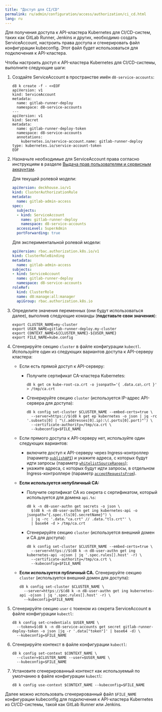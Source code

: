 ```yaml
---
title: "Доступ для CI/CD"
permalink: ru/admin/configuration/access/authorization/ci_cd.html
lang: ru
---
```


Для получения доступа к API-кластера Kubernetes для CI/CD-систем, таких как GitLab Runner, Jenkins и других, необходимо создать ServiceAccount, настроить права доступа и сгенерировать файл конфигурации kubeconfig. Этот файл будет использоваться для подключения к API-кластера.

Чтобы настроить доступ к API-кластера Kubernetes для CI/CD-системы, выполните следующие шаги:

1. Создайте ServiceAccount в пространстве имён `d8-service-accounts`:

   ```shell
   d8 k create -f - <<EOF
   apiVersion: v1
   kind: ServiceAccount
   metadata:
     name: gitlab-runner-deploy
     namespace: d8-service-accounts
   ---
   apiVersion: v1
   kind: Secret
   metadata:
     name: gitlab-runner-deploy-token
     namespace: d8-service-accounts
     annotations:
       kubernetes.io/service-account.name: gitlab-runner-deploy
   type: kubernetes.io/service-account-token
   EOF
   ```

1. Назначьте необходимые для ServiceAccount права согласно инструкциям в разделе [Выдача прав пользователям и сервисным аккаунтам](../authorization/granting.html).

   Для текущей ролевой модели:

   ```yaml
   apiVersion: deckhouse.io/v1
   kind: ClusterAuthorizationRule
   metadata:
     name: gitlab-admin-access
   spec:
     subjects:
     - kind: ServiceAccount
       name: gitlab-runner-deploy
       namespace: d8-service-accounts
     accessLevel: SuperAdmin
     portForwarding: true
   ```

   Для экспериментальной ролевой модели:

   ```yaml
   apiVersion: rbac.authorization.k8s.io/v1
   kind: ClusterRoleBinding
   metadata:
     name: gitlab-admin-access
   subjects:
   - kind: ServiceAccount
     name: gitlab-runner-deploy
     namespace: d8-service-accounts
   roleRef:
     kind: ClusterRole
     name: d8:manage:all:manager
     apiGroup: rbac.authorization.k8s.io
    ```

1. Определите значения переменных (они будут использоваться далее), выполнив следующие команды (**подставьте свои значения**):

   ```shell
   export CLUSTER_NAME=my-cluster
   export USER_NAME=gitlab-runner-deploy.my-cluster
   export CONTEXT_NAME=${CLUSTER_NAME}-${USER_NAME}
   export FILE_NAME=kube.config
   ```

1. Сгенерируйте секцию `cluster` в файле конфигурации `kubectl`. Используйте один из следующих вариантов доступа к API-серверу кластера:

   - Если есть прямой доступ к API-серверу:
     - Получите сертификат CA-кластера Kubernetes:

       ```shell
       d8 k get cm kube-root-ca.crt -o jsonpath='{ .data.ca\.crt }' > /tmp/ca.crt
       ```

     - Сгенерируйте секцию `cluster` (используется IP-адрес API-сервера для доступа):

       ```shell
       d8 k config set-cluster $CLUSTER_NAME --embed-certs=true \
         --server=https://$(d8 k get ep kubernetes -o json | jq -rc '.subsets[0] | "\(.addresses[0].ip):\(.ports[0].port)"') \
         --certificate-authority=/tmp/ca.crt \
         --kubeconfig=$FILE_NAME
       ```

   - Если прямого доступа к API-серверу нет, используйте один следующих вариантов:
     - включите доступ к API-серверу через Ingress-контроллер (параметр [`publishAPI`](/modules/user-authn/configuration.html#parameters-publishapi)) и укажите адреса, с которых будут идти запросы (параметр [`whitelistSourceRanges`](/modules/user-authn/configuration.html#parameters-publishapi-whitelistsourceranges));
     - укажите адреса, с которых будут идти запросы, в отдельном Ingress-контроллере (параметр [`acceptRequestsFrom`](/modules/ingress-nginx/cr.html#ingressnginxcontroller-v1-spec-acceptrequestsfrom)).

   - **Если используется непубличный CA:**

     - Получите сертификат CA из секрета с сертификатом, который используется для домена `api.%s`:

       ```shell
       d8 k -n d8-user-authn get secrets -o json \
         $(d8 k -n d8-user-authn get ing kubernetes-api -o jsonpath="{.spec.tls[0].secretName}") \
         | jq -rc '.data."ca.crt" // .data."tls.crt"' \
         | base64 -d > /tmp/ca.crt
       ```

     - Сгенерируйте секцию `cluster` (используется внешний домен и CA для доступа):

       ```shell
       d8 k config set-cluster $CLUSTER_NAME --embed-certs=true \
         --server=https://$(d8 k -n d8-user-authn get ing kubernetes-api -ojson | jq '.spec.rules[].host' -r) \
         --certificate-authority=/tmp/ca.crt \
         --kubeconfig=$FILE_NAME
       ```

   - **Если используется публичный CA.** Сгенерируйте секцию `cluster` (используется внешний домен для доступа):

     ```shell
     d8 k config set-cluster $CLUSTER_NAME \
       --server=https://$(d8 k -n d8-user-authn get ing kubernetes-api -ojson | jq '.spec.rules[].host' -r) \
       --kubeconfig=$FILE_NAME
     ```

1. Сгенерируйте секцию `user` с токеном из секрета ServiceAccount в файле конфигурации `kubectl`:

   ```shell
   d8 k config set-credentials $USER_NAME \
     --token=$(d8 k -n d8-service-accounts get secret gitlab-runner-deploy-token -o json |jq -r '.data["token"]' | base64 -d) \
     --kubeconfig=$FILE_NAME
   ```

1. Сгенерируйте контекст в файле конфигурации `kubectl`:

   ```shell
   d8 k config set-context $CONTEXT_NAME \
     --cluster=$CLUSTER_NAME --user=$USER_NAME \
     --kubeconfig=$FILE_NAME
   ```

1. Установите сгенерированный контекст как используемый по умолчанию в файле конфигурации `kubectl`:

   ```shell
   d8 k config use-context $CONTEXT_NAME --kubeconfig=$FILE_NAME
   ```

Далее можно использовать сгенерированный файл `$FILE_NAME` конфигурации kubeconfig для подключения к API-кластера Kubernetes из CI/CD-системы, такой как GitLab Runner или Jenkins.
